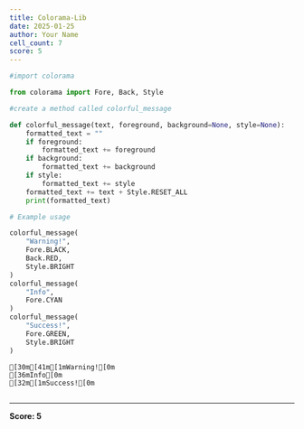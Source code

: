 ```yaml
---
title: Colorama-Lib
date: 2025-01-25
author: Your Name
cell_count: 7
score: 5
---
```


```python
#import colorama
```


```python
from colorama import Fore, Back, Style
```


```python
#create a method called colorful_message
```


```python
def colorful_message(text, foreground, background=None, style=None):
    formatted_text = ""
    if foreground:
        formatted_text += foreground
    if background:
        formatted_text += background
    if style:
        formatted_text += style
    formatted_text += text + Style.RESET_ALL
    print(formatted_text)
```


```python
# Example usage
```


```python
colorful_message(
    "Warning!",
    Fore.BLACK,
    Back.RED,
    Style.BRIGHT
)
colorful_message(
    "Info",
    Fore.CYAN
)
colorful_message(
    "Success!",
    Fore.GREEN,
    Style.BRIGHT
)
```

    [30m[41m[1mWarning![0m
    [36mInfo[0m
    [32m[1mSuccess![0m



```python

```


---
**Score: 5**
